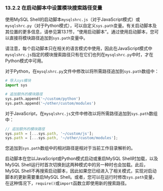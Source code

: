 ### 13.2.2 在启动脚本中设置模块搜索路径变量

使用MySQL Shell的启动脚本`mysqlshrc.js`（对于JavaScript模式）或`mysqlshrc.py`（对于Python模式），可以自定义`sys.path`变量。有关启动脚本及其位置的更多信息，请参见第13.1节，“使用启动脚本”。通过使用启动脚本，您可以直接将模块路径追加到`sys.path`变量中。

请注意，每个启动脚本只在相关的语言模式中使用，因此在JavaScript模式中`mysqlshrc.js`指定的模块搜索路径只有在它们也列在`mysqlshrc.py`中时，才在Python模式中可用。

对于Python，在`mysqlshrc.py`文件中修改以将所需路径追加到`sys.path`数组中：

```python
# 导入sys模块
import sys

# 追加额外的模块路径
sys.path.append('~/custom/python')
sys.path.append('~/other/custom/modules')
```

对于JavaScript，在`mysqlshrc.js`文件中修改以将所需路径追加到`sys.path`数组中：

```javascript
// 追加额外的模块路径
sys.path = [...sys.path, '~/custom/js'];
sys.path = [...sys.path, '~/other/custom/modules'];
```

您追加到`sys.path`数组中的相对路径是相对于当前工作目录解析的。

启动脚本在您以JavaScript或Python模式启动或重启MySQL Shell时加载，以及MySQL Shell运行时首次切换到这两种模式中的另一种时也会加载。此后，MySQL Shell不再搜索启动脚本，因此如果您已经进入了相关模式，实现对启动脚本的更新需要重启MySQL Shell。或者，您可以在运行时修改`sys.path`变量，在这种情况下，`require()`或`import`函数立即使用新的搜索路径。